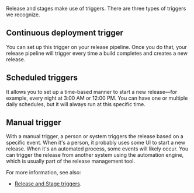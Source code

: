 Release and stages make use of triggers. There are three types of triggers we recognize.

## Continuous deployment trigger

You can set up this trigger on your release pipeline. Once you do that, your release pipeline will trigger every time a build completes and creates a new release.

## Scheduled triggers

It allows you to set up a time-based manner to start a new release—for example, every night at 3:00 AM or 12:00 PM. You can have one or multiple daily schedules, but it will always run at this specific time.

## Manual trigger

With a manual trigger, a person or system triggers the release based on a specific event. When it's a person, it probably uses some UI to start a new release. When it's an automated process, some events will likely occur. You can trigger the release from another system using the automation engine, which is usually part of the release management tool.

For more information, see also:

 -  [Release and Stage triggers](/azure/devops/pipelines/release/triggers).
